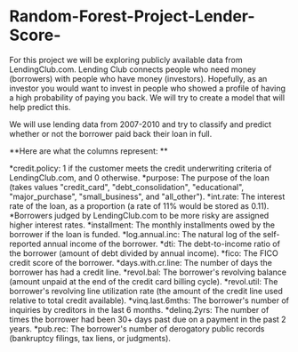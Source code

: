 # Random-Forest-Project-Lender-Score-
For this project we will be exploring publicly available data from LendingClub.com. Lending Club connects people who need money (borrowers) with people who have money (investors). Hopefully, as an investor you would want to invest in people who showed a profile of having a high probability of paying you back. We will try to create a model that will help predict this.  

We will use lending data from 2007-2010 and try to classify and predict whether or not the borrower paid back their loan in full.  

**Here are what the columns represent: ** 

*credit.policy: 1 if the customer meets the credit underwriting criteria of LendingClub.com, and 0 otherwise.
*purpose: The purpose of the loan (takes values "credit_card", "debt_consolidation", "educational", "major_purchase", "small_business", and "all_other").
*int.rate: The interest rate of the loan, as a proportion (a rate of 11% would be stored as 0.11). 
*Borrowers judged by LendingClub.com to be more risky are assigned higher interest rates. 
*installment: The monthly installments owed by the borrower if the loan is funded. 
*log.annual.inc: The natural log of the self-reported annual income of the borrower.
*dti: The debt-to-income ratio of the borrower (amount of debt divided by annual income).
*fico: The FICO credit score of the borrower. 
*days.with.cr.line: The number of days the borrower has had a credit line. 
*revol.bal: The borrower's revolving balance (amount unpaid at the end of the credit card billing cycle).
*revol.util: The borrower's revolving line utilization rate (the amount of the credit line used relative to total credit available). *vinq.last.6mths: The borrower's number of inquiries by creditors in the last 6 months.
*delinq.2yrs: The number of times the borrower had been 30+ days past due on a payment in the past 2 years.
*pub.rec: The borrower's number of derogatory public records (bankruptcy filings, tax liens, or judgments).
